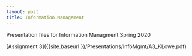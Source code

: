 ```yaml
---
layout: post
title: Information Management
---
```


Presentation files for Information Managment Spring 2020

[Assignment 3]({{site.baseurl }}/Presentations/InfoMgmt/A3_KLowe.pdf)
